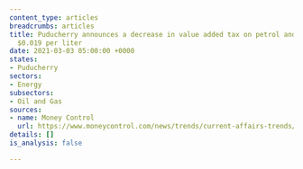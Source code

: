 ```yaml
---
content_type: articles
breadcrumbs: articles
title: Puducherry announces a decrease in value added tax on petrol and diesel by
  $0.019 per liter
date: 2021-03-03 05:00:00 +0000
states:
- Puducherry
sectors:
- Energy
subsectors:
- Oil and Gas
sources:
- name: Money Control
  url: https://www.moneycontrol.com/news/trends/current-affairs-trends/puducherry-lg-announces-2-reduction-in-vat-on-petrol-diesel-6580811.html
details: []
is_analysis: false

---
```


